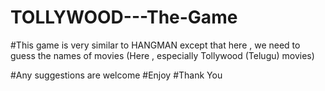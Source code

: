 # TOLLYWOOD---The-Game
#This game is very similar to HANGMAN except that here , we need to guess the names of movies (Here , especially Tollywood (Telugu) movies)


#Any suggestions are welcome
#Enjoy
#Thank You
